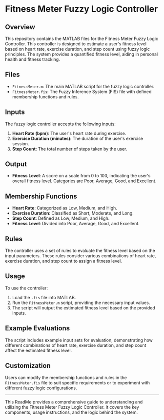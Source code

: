 # Fitness Meter Fuzzy Logic Controller

## Overview

This repository contains the MATLAB files for the Fitness Meter Fuzzy Logic Controller. This controller is designed to estimate a user's fitness level based on heart rate, exercise duration, and step count using fuzzy logic principles. The system provides a quantified fitness level, aiding in personal health and fitness tracking.

## Files

- `FitnessMeter.m`: The main MATLAB script for the fuzzy logic controller.
- `FitnessMeter.fis`: The Fuzzy Inference System (FIS) file with defined membership functions and rules.

## Inputs

The fuzzy logic controller accepts the following inputs:

1. **Heart Rate (bpm)**: The user's heart rate during exercise.
2. **Exercise Duration (minutes)**: The duration of the user's exercise session.
3. **Step Count**: The total number of steps taken by the user.

## Output

- **Fitness Level**: A score on a scale from 0 to 100, indicating the user's overall fitness level. Categories are Poor, Average, Good, and Excellent.

## Membership Functions

- **Heart Rate**: Categorized as Low, Medium, and High.
- **Exercise Duration**: Classified as Short, Moderate, and Long.
- **Step Count**: Defined as Low, Medium, and High.
- **Fitness Level**: Divided into Poor, Average, Good, and Excellent.

## Rules

The controller uses a set of rules to evaluate the fitness level based on the input parameters. These rules consider various combinations of heart rate, exercise duration, and step count to assign a fitness level.

## Usage

To use the controller:
1. Load the `.fis` file into MATLAB.
2. Run the `FitnessMeter.m` script, providing the necessary input values.
3. The script will output the estimated fitness level based on the provided inputs.

## Example Evaluations

The script includes example input sets for evaluation, demonstrating how different combinations of heart rate, exercise duration, and step count affect the estimated fitness level.

## Customization

Users can modify the membership functions and rules in the `FitnessMeter.fis` file to suit specific requirements or to experiment with different fuzzy logic configurations.

---

This ReadMe provides a comprehensive guide to understanding and utilizing the Fitness Meter Fuzzy Logic Controller. It covers the key components, usage instructions, and the logic behind the system.
